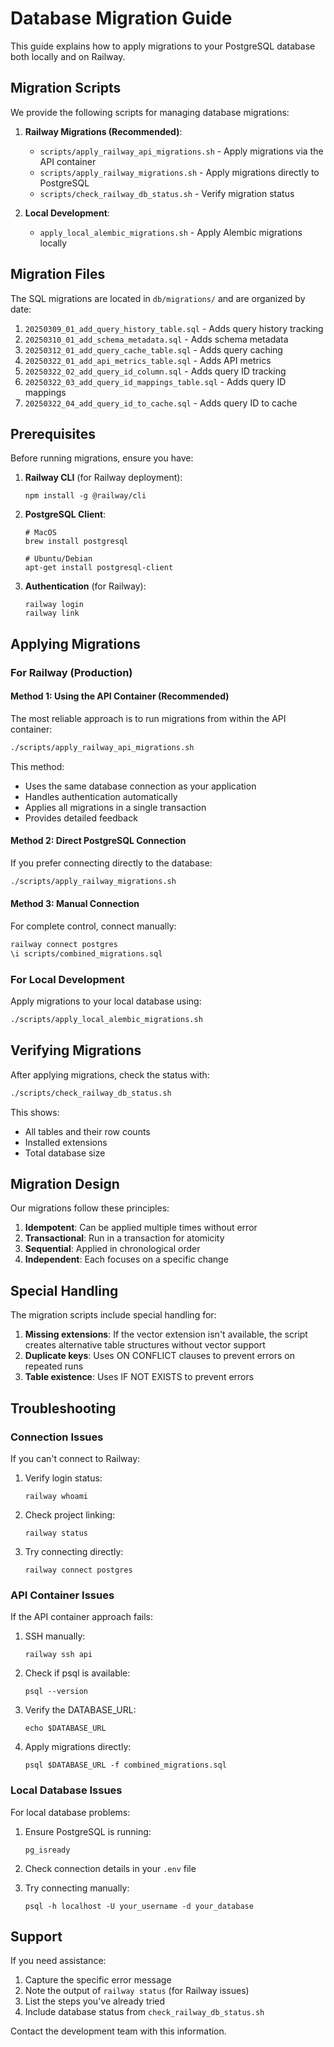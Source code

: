 # Database Migration Guide

This guide explains how to apply migrations to your PostgreSQL database both locally and on Railway.

## Migration Scripts

We provide the following scripts for managing database migrations:

1. **Railway Migrations (Recommended)**:
   - `scripts/apply_railway_api_migrations.sh` - Apply migrations via the API container
   - `scripts/apply_railway_migrations.sh` - Apply migrations directly to PostgreSQL
   - `scripts/check_railway_db_status.sh` - Verify migration status

2. **Local Development**:
   - `apply_local_alembic_migrations.sh` - Apply Alembic migrations locally

## Migration Files

The SQL migrations are located in `db/migrations/` and are organized by date:

1. `20250309_01_add_query_history_table.sql` - Adds query history tracking
2. `20250310_01_add_schema_metadata.sql` - Adds schema metadata
3. `20250312_01_add_query_cache_table.sql` - Adds query caching
4. `20250322_01_add_api_metrics_table.sql` - Adds API metrics
5. `20250322_02_add_query_id_column.sql` - Adds query ID tracking
6. `20250322_03_add_query_id_mappings_table.sql` - Adds query ID mappings
7. `20250322_04_add_query_id_to_cache.sql` - Adds query ID to cache

## Prerequisites

Before running migrations, ensure you have:

1. **Railway CLI** (for Railway deployment):
   ```
   npm install -g @railway/cli
   ```

2. **PostgreSQL Client**:
   ```
   # MacOS
   brew install postgresql
   
   # Ubuntu/Debian
   apt-get install postgresql-client
   ```

3. **Authentication** (for Railway):
   ```
   railway login
   railway link
   ```

## Applying Migrations

### For Railway (Production)

#### Method 1: Using the API Container (Recommended)

The most reliable approach is to run migrations from within the API container:

```bash
./scripts/apply_railway_api_migrations.sh
```

This method:
- Uses the same database connection as your application
- Handles authentication automatically
- Applies all migrations in a single transaction
- Provides detailed feedback

#### Method 2: Direct PostgreSQL Connection

If you prefer connecting directly to the database:

```bash
./scripts/apply_railway_migrations.sh
```

#### Method 3: Manual Connection

For complete control, connect manually:

```bash
railway connect postgres
\i scripts/combined_migrations.sql
```

### For Local Development

Apply migrations to your local database using:

```bash
./scripts/apply_local_alembic_migrations.sh
```

## Verifying Migrations

After applying migrations, check the status with:

```bash
./scripts/check_railway_db_status.sh
```

This shows:
- All tables and their row counts
- Installed extensions
- Total database size

## Migration Design

Our migrations follow these principles:

1. **Idempotent**: Can be applied multiple times without error
2. **Transactional**: Run in a transaction for atomicity
3. **Sequential**: Applied in chronological order
4. **Independent**: Each focuses on a specific change

## Special Handling

The migration scripts include special handling for:

1. **Missing extensions**: If the vector extension isn't available, the script creates alternative table structures without vector support
2. **Duplicate keys**: Uses ON CONFLICT clauses to prevent errors on repeated runs
3. **Table existence**: Uses IF NOT EXISTS to prevent errors

## Troubleshooting

### Connection Issues

If you can't connect to Railway:

1. Verify login status:
   ```
   railway whoami
   ```

2. Check project linking:
   ```
   railway status
   ```

3. Try connecting directly:
   ```
   railway connect postgres
   ```

### API Container Issues

If the API container approach fails:

1. SSH manually:
   ```
   railway ssh api
   ```

2. Check if psql is available:
   ```
   psql --version
   ```

3. Verify the DATABASE_URL:
   ```
   echo $DATABASE_URL
   ```

4. Apply migrations directly:
   ```
   psql $DATABASE_URL -f combined_migrations.sql
   ```

### Local Database Issues

For local database problems:

1. Ensure PostgreSQL is running:
   ```
   pg_isready
   ```

2. Check connection details in your `.env` file
3. Try connecting manually:
   ```
   psql -h localhost -U your_username -d your_database
   ```

## Support

If you need assistance:

1. Capture the specific error message
2. Note the output of `railway status` (for Railway issues)
3. List the steps you've already tried
4. Include database status from `check_railway_db_status.sh`

Contact the development team with this information. 